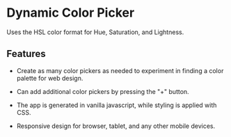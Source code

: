 # Dynamic Color Picker

Uses the HSL color format for Hue, Saturation, and Lightness.

## Features
* Create as many color pickers as needed to experiment in finding a color palette for web design.

* Can add additional color pickers by pressing the "+" button.

* The app is generated in vanilla javascript, while styling is applied with CSS.

* Responsive design for browser, tablet, and any other mobile devices.